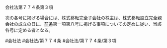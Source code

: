 会社法第７７４条第３項

次の各号に掲げる場合には、株式移転完全子会社の株主は、株式移転設立完全親会社の成立の日に、[前条](会社法＿＿＿＿第７７３条第１項)第一項第八号に掲げる事項についての定めに従い、当該各号に定める者となる。

#会社法
#会社法/第７７４条
#会社法/第７７４条/第３項
